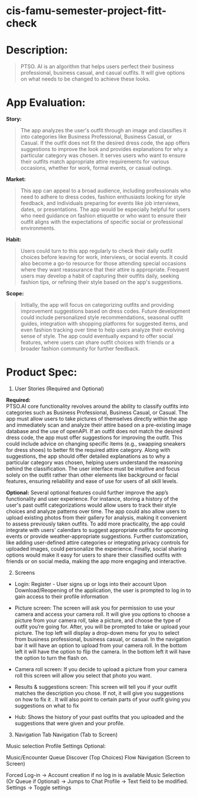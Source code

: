 # cis-famu-semester-project-fitt-check

# Description: 
> PTSO. AI is an algorithm that helps users perfect their business professional, business casual, and casual outfits. It will give options on what needs to be changed to achieve these looks.  


# App Evaluation:
**Story:**
> The app analyzes the user's outfit through an image and classifies it into categories like Business Professional, Business Casual, or Casual. If the outfit does not fit the desired dress code, the app offers suggestions to improve the look and provides explanations for why a particular category was chosen. It serves users who want to ensure their outfits match appropriate attire requirements for various occasions, whether for work, formal events, or casual outings. 

**Market:** 
> This app can appeal to a broad audience, including professionals who need to adhere to dress codes, fashion enthusiasts looking for style feedback, and individuals preparing for events like job interviews, dates, or presentations. The app would be especially helpful for users who need guidance on fashion etiquette or who want to ensure their outfit aligns with the expectations of specific social or professional environments. 

**Habit:**
> Users could turn to this app regularly to check their daily outfit choices before leaving for work, interviews, or social events. It could also become a go-to resource for those attending special occasions where they want reassurance that their attire is appropriate. Frequent users may develop a habit of capturing their outfits daily, seeking fashion tips, or refining their style based on the app's suggestions. 

**Scope:**
> Initially, the app will focus on categorizing outfits and providing improvement suggestions based on dress codes. Future development could include personalized style recommendations, seasonal outfit guides, integration with shopping platforms for suggested items, and even fashion tracking over time to help users analyze their evolving sense of style. The app could eventually expand to offer social features, where users can share outfit choices with friends or a broader fashion community for further feedback. 

# Product Spec:
1. User Stories (Required and Optional)

**Required:**  
PTSO.AI core functionality revolves around the ability to classify outfits into categories such as Business Professional, Business Casual, or Casual. The app must allow users to take pictures of themselves directly within the app and immediately scan and analyze their attire based on a pre-existing image database and the use of openAPI. If an outfit does not match the desired dress code, the app must offer suggestions for improving the outfit. This could include advice on changing specific items (e.g., swapping sneakers for dress shoes) to better fit the required attire category. Along with suggestions, the app should offer detailed explanations as to why a particular category was chosen, helping users understand the reasoning behind the classification. The user interface must be intuitive and focus solely on the outfit rather than other elements like background or facial features, ensuring reliability and ease of use for users of all skill levels. 

**Optional:** 
Several optional features could further improve the app’s functionality and user experience. For instance, storing a history of the user's past outfit categorizations would allow users to track their style choices and analyze patterns over time. The app could also allow users to upload existing photos from their gallery for analysis, making it convenient to assess previously taken outfits. To add more practicality, the app could integrate with users' calendars to suggest appropriate outfits for upcoming events or provide weather-appropriate suggestions. Further customization, like adding user-defined attire categories or integrating privacy controls for uploaded images, could personalize the experience. Finally, social sharing options would make it easy for users to share their classified outfits with friends or on social media, making the app more engaging and interactive. 

2. Screens

- Login: 
Register - User signs up or logs into their account
Upon Download/Reopening of the application, the user is prompted to log in to gain access to their profile information  

- Picture screen: 
The screen will ask you for permission to use your camera and access your camera roll. It will give you options to choose a picture from your camera roll, take a picture, and choose the type of outfit you’re going for. After, you will be prompted to take or upload your picture. The top left will display a drop-down menu for you to select from business professional, business casual, or casual. In the navigation bar it will have an option to upload from your camera roll. In the bottom left it will have the option to flip the camera. In the bottom left it will have the option to turn the flash on. 

- Camera roll screen: 
If you decide to upload a picture from your camera roll this screen will allow you select that photo you want.

- Results & suggestions screen: 
This screen will tell you if your outfit matches the description you chose. If not, it will give you suggestions on how to fix it . It will also point to certain parts of your outfit giving you suggestions on what to fix 

- Hub: 
Shows the history of your past outfits that you uploaded and the suggestions that were given and your profile. 

3. Navigation
Tab Navigation (Tab to Screen)

Music selection
Profile
Settings
Optional:

Music/Encounter Queue
Discover (Top Choices)
Flow Navigation (Screen to Screen)

Forced Log-in -> Account creation if no log in is available
Music Selection (Or Queue if Optional) -> Jumps to Chat
Profile -> Text field to be modified.
Settings -> Toggle settings
